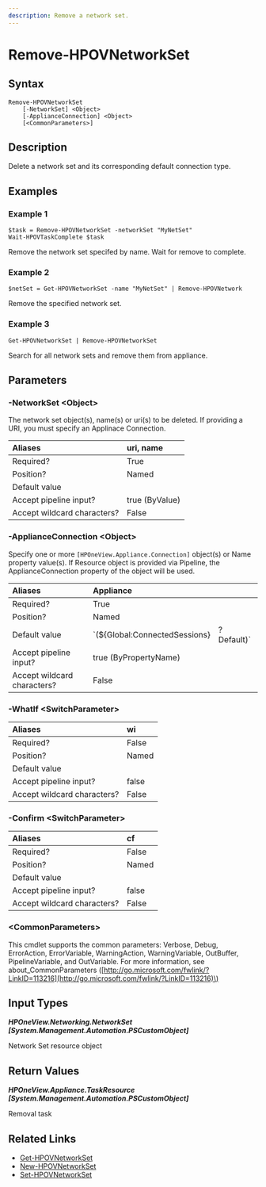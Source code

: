 ```yaml
---
description: Remove a network set.
---
```


# Remove-HPOVNetworkSet

## Syntax

```text
Remove-HPOVNetworkSet
    [-NetworkSet] <Object>
    [-ApplianceConnection] <Object>
    [<CommonParameters>]
```

## Description

Delete a network set and its corresponding default connection type.

## Examples

### Example 1

```text
$task = Remove-HPOVNetworkSet -networkSet "MyNetSet"
Wait-HPOVTaskComplete $task
```

Remove the network set specifed by name. Wait for remove to complete.

### Example 2

```text
$netSet = Get-HPOVNetworkSet -name "MyNetSet" | Remove-HPOVNetwork
```

Remove the specified network set.

### Example 3

```text
Get-HPOVNetworkSet | Remove-HPOVNetworkSet
```

Search for all network sets and remove them from appliance.

## Parameters

### -NetworkSet &lt;Object&gt;

The network set object\(s\), name\(s\) or uri\(s\) to be deleted. If providing a URI, you must specify an Applinace Connection.

| Aliases | uri, name |
| :--- | :--- |
| Required? | True |
| Position? | Named |
| Default value |  |
| Accept pipeline input? | true \(ByValue\) |
| Accept wildcard characters? | False |

### -ApplianceConnection &lt;Object&gt;

Specify one or more `[HPOneView.Appliance.Connection]` object\(s\) or Name property value\(s\). If Resource object is provided via Pipeline, the ApplianceConnection property of the object will be used.

| Aliases | Appliance |  |
| :--- | :--- | :--- |
| Required? | True |  |
| Position? | Named |  |
| Default value | \`\(${Global:ConnectedSessions} | ? Default\)\` |
| Accept pipeline input? | true \(ByPropertyName\) |  |
| Accept wildcard characters? | False |  |

### -WhatIf &lt;SwitchParameter&gt;

| Aliases | wi |
| :--- | :--- |
| Required? | False |
| Position? | Named |
| Default value |  |
| Accept pipeline input? | false |
| Accept wildcard characters? | False |

### -Confirm &lt;SwitchParameter&gt;

| Aliases | cf |
| :--- | :--- |
| Required? | False |
| Position? | Named |
| Default value |  |
| Accept pipeline input? | false |
| Accept wildcard characters? | False |

### &lt;CommonParameters&gt;

This cmdlet supports the common parameters: Verbose, Debug, ErrorAction, ErrorVariable, WarningAction, WarningVariable, OutBuffer, PipelineVariable, and OutVariable. For more information, see about\_CommonParameters \([http://go.microsoft.com/fwlink/?LinkID=113216](http://go.microsoft.com/fwlink/?LinkID=113216)\)

## Input Types

_**HPOneView.Networking.NetworkSet \[System.Management.Automation.PSCustomObject\]**_

Network Set resource object

## Return Values

_**HPOneView.Appliance.TaskResource \[System.Management.Automation.PSCustomObject\]**_

Removal task

## Related Links

* [Get-HPOVNetworkSet](get-hpovnetworkset.md)
* [New-HPOVNetworkSet](new-hpovnetworkset.md)
* [Set-HPOVNetworkSet](set-hpovnetworkset.md)

